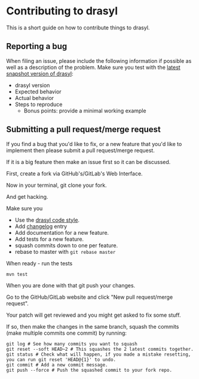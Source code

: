 # Contributing to drasyl

This is a short guide on how to contribute things to drasyl.

## Reporting a bug

When filing an issue, please include the following information if possible as well as a description
of the problem. Make sure you test with the [latest snapshot version of drasyl](doc/development/README.md#use-latest-snapshot-version):

  * drasyl version
  * Expected behavior
  * Actual behavior
  * Steps to reproduce
    * Bonus points: provide a minimal working example

## Submitting a pull request/merge request

If you find a bug that you'd like to fix, or a new feature that you'd
like to implement then please submit a pull request/merge request.

If it is a big feature then make an issue first so it can be discussed.

First, create a fork via GitHub's/GitLab's Web Interface.

Now in your terminal, git clone your fork.

And get hacking.

Make sure you

  * Use the [drasyl code style](.editorconfig).
  * Add [changelog](./CHANGELOG.md) entry
  * Add documentation for a new feature.
  * Add tests for a new feature.
  * squash commits down to one per feature.
  * rebase to master with `git rebase master`

When ready - run the tests

    mvn test

When you are done with that git push your changes.

Go to the GitHub/GitLab website and click "New pull request/merge request".

Your patch will get reviewed and you might get asked to fix some stuff.

If so, then make the changes in the same branch, squash the commits (make multiple commits one
commit) by running:
```
git log # See how many commits you want to squash
git reset --soft HEAD~2 # This squashes the 2 latest commits together.
git status # Check what will happen, if you made a mistake resetting, you can run git reset 'HEAD@{1}' to undo.
git commit # Add a new commit message.
git push --force # Push the squashed commit to your fork repo.
```